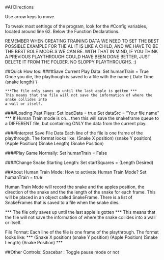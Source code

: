 #AI Directions

Use arrow keys to move.

To tweak  most settings of the program, look for the #Config variables, 
located around line 62. Below the Function Declarations. 

REMEMBER WHEN CREATING TRAINING DATA WE NEED TO SET THE BEST POSSIBLE EXAMPLE FOR THE 
AI. IT IS LIKE A CHILD, AND WE HAVE TO BE THE BEST ROLE MODELS WE CAN BE. WITH THAT IN MIND,
IF YOU THINK A PREVIOUS PLAYTHROUGH COULD HAVE BEEN DONE BETTER, JUST DELETE IT FROM THE
FOLDER. NO SLOPPY PLAYTHROUGHS. :)

##Quick How tos:
####Save Current Play Data:
    Set humanTrain = True
    Once you die, the playthough is saved to a file with the name { Date Time (snake length) }

    ***The file only saves up until the last apple is gotten *** 
    This means that the file will not save the information of where the snake collides into
    a wall or itself.

####Loading Past Plays:
    Set loadData = true
    Set dataSrc = "Your file name"  
    *** If Human Train mode is on... then this will save the snakeframe queue to a DIFFERENT file, 
    but containing ONLY the data from the current play.

####Interpret Save File Data
    Each line of the file is one frame of the playthrough. The format looks like:
    (Snake X position) (snake Y position) (Apple Position) (Snake Length) (Snake Position)

####Play Game Normally:
    Set humanTrain = False

####Change Snake Starting Length:
    Set startSquares = (Length Desired)


##About Human Train Mode:
  How to activate Human Train Mode? Set humanTrain = true

  Human Train Mode will record the snake and the apples position, the direction
  of the snake and the the length of the snake for each frame. This will be placed
  in an object called SnakeFrame. There is a list of SnakeFrames that is saved to a file
  when the snake dies.
 
  *** The file only saves up until the last apple is gotten *** 
  This means that the file will not save the information of where the snake collides into
  a wall or itself.

  File Format:
  Each line of the file is one frame of the playthrough. The format looks like:
         *** (Snake X position) (snake Y position) (Apple Position) (Snake Length) (Snake Position) ***

##Other Controls:
  Spacebar : Toggle pause mode or not
